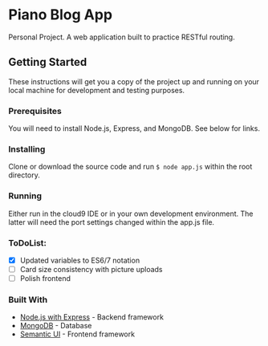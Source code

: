 # Piano Blog App
Personal Project. A web application built to practice RESTful routing.

## Getting Started
These instructions will get you a copy of the project up and running on your local machine for development and testing purposes.

### Prerequisites
You will need to install Node.js, Express, and MongoDB. See below for links.

### Installing
Clone or download the source code and run ```$ node app.js``` within the root directory.

### Running
Either run in the cloud9 IDE or in your own development environment. The latter will need the port settings changed within the app.js file.

### ToDoList:
- [x] Updated variables to ES6/7 notation
- [ ] Card size consistency with picture uploads
- [ ] Polish frontend

### Built With
* [Node.js with Express](https://expressjs.com/) - Backend framework
* [MongoDB](https://www.mongodb.com/) - Database
* [Semantic UI](https://semantic-ui.com/) - Frontend framework



